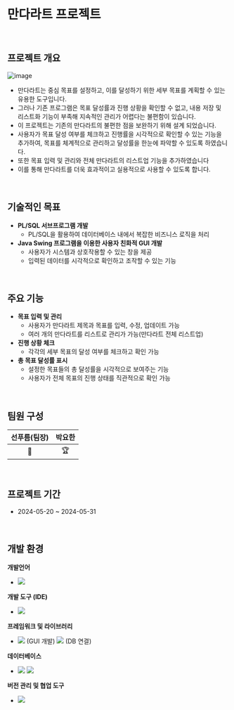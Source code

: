 # 만다라트 프로젝트

<br>

## 프로젝트 개요
![image](https://github.com/user-attachments/assets/098831f8-b642-48c2-8c63-ad39076a1786)

- 만다라트는 중심 목표를 설정하고, 이를 달성하기 위한 세부 목표를 계획할 수 있는 유용한 도구입니다.
- 그러나 기존 프로그램은 목표 달성률과 진행 상황을 확인할 수 없고, 내용 저장 및 리스트화 기능이 부족해 지속적인 관리가 어렵다는 불편함이 있습니다. 
- 이 프로젝트는 기존의 만다라트의 불편한 점을 보완하기 위해 설계 되었습니다.
- 사용자가 목표 달성 여부를 체크하고 진행률을 시각적으로 확인할 수 있는 기능을 추가하여, 목표를 체계적으로 관리하고 달성률을 한눈에 파악할 수 있도록 하였습니다.
- 또한 목표 입력 및 관리와 전체 만다라트의 리스트업 기능을 추가하였습니다
- 이를 통해 만다라트를 더욱 효과적이고 실용적으로 사용할 수 있도록 합니다.

<br>

## 기술적인 목표
- **PL/SQL 서브프로그램 개발**
  - PL/SQL을 활용하여 데이터베이스 내에서 복잡한 비즈니스 로직을 처리
- **Java Swing 프로그램을 이용한 사용자 친화적 GUI 개발**
  - 사용자가 시스템과 상호작용할 수 있는 창을 제공
  - 입력된 데이터를 시각적으로 확인하고 조작할 수 있는 기능
<br>


## 주요 기능
- **목표 입력 및 관리**
  -  사용자가 만다라트 제목과 목표를 입력, 수정, 업데이트 가능
  -  여러 개의 만다라트를 리스트로 관리가 가능(만다라트 전체 리스트업) <br>
- **진행 상황 체크**
  - 각각의 세부 목표의 달성 여부를 체크하고 확인 가능 <br>
- **총 목표 달성률 표시**
  - 설정한 목표들의 총 달성률을 시각적으로 보여주는 기능
  - 사용자가 전체 목표의 진행 상태를 직관적으로 확인 가능 <br>
<br>


## 팀원 구성

| **선푸름(팀장)** |    **박요한**    | 
| :------: |  :------: | 
| 🎯 | 🏆 |

<br>

## 프로젝트 기간
- 2024-05-20 ~ 2024-05-31

<br>
  
## 개발 환경
<span><strong>개발언어</strong></span>
- <span>
  <img src="https://img.shields.io/badge/java-%23ED8B00.svg?style=for-the-badge&logo=openjdk&logoColor=white"/>
</span>

<span><strong>개발 도구 (IDE)</strong></span>
- <span>
  <img src="https://img.shields.io/badge/Eclipse-2C2255?style=for-the-badge&logo=eclipse-ide&logoColor=white"/>
</span>

<span><strong>프레임워크 및 라이브러리</strong></span>
- <span>
  <img src="https://img.shields.io/badge/Java Swing-007396?style=for-the-badge&logo=java&logoColor=white"/> (GUI 개발)
  <img src="https://img.shields.io/badge/JDBC-007396?style=for-the-badge&logo=java&logoColor=white"/> (DB 연결)
</span>

<span><strong>데이터베이스</strong></span>
- <span>
  <img src="https://img.shields.io/badge/Oracle-F80000?style=for-the-badge&logo=oracle&logoColor=white"/>
  <img src="https://img.shields.io/badge/PL/SQL-003B57?style=for-the-badge&logo=oracle&logoColor=white"/>
</span>

<span><strong>버전 관리 및 협업 도구</strong></span>
- <span>
  <img src="https://img.shields.io/badge/Notion-000000?style=for-the-badge&logo=notion&logoColor=white"/>
</span>

<br>

